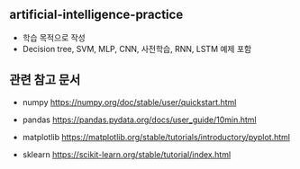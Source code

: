 ## artificial-intelligence-practice
- 학습 목적으로 작성
- Decision tree, SVM, MLP, CNN, 사전학습, RNN, LSTM 예제 포함

## 관련 참고 문서
- numpy
https://numpy.org/doc/stable/user/quickstart.html

- pandas
https://pandas.pydata.org/docs/user_guide/10min.html

- matplotlib
https://matplotlib.org/stable/tutorials/introductory/pyplot.html

- sklearn
https://scikit-learn.org/stable/tutorial/index.html
